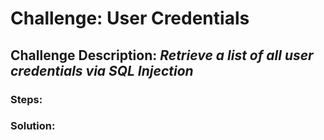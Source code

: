 # Challenge: User Credentials
## Challenge Description: *Retrieve a list of all user credentials via SQL Injection*

### Steps: 


### Solution:
